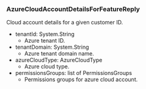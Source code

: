 ### AzureCloudAccountDetailsForFeatureReply
Cloud account details for a given customer ID.

- tenantId: System.String
  - Azure tenant ID.
- tenantDomain: System.String
  - Azure tenant domain name.
- azureCloudType: AzureCloudType
  - Azure cloud type.
- permissionsGroups: list of PermissionsGroups
  - Permissions groups for azure cloud account.
